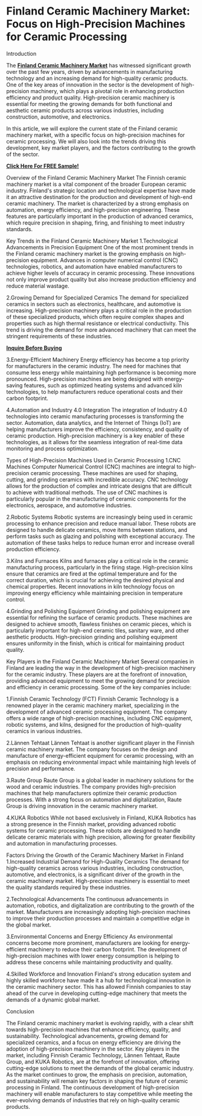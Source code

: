 # Finland Ceramic Machinery Market: Focus on High-Precision Machines for Ceramic Processing
Introduction

The **[Finland Ceramic Machinery Market](https://www.nextmsc.com/report/finland-ceramic-machinery-market)** has witnessed significant growth over the past few years, driven by advancements in manufacturing technology and an increasing demand for high-quality ceramic products. One of the key areas of innovation in the sector is the development of high-precision machinery, which plays a pivotal role in enhancing production efficiency and product quality. High-precision ceramic machinery is essential for meeting the growing demands for both functional and aesthetic ceramic products across various industries, including construction, automotive, and electronics.

In this article, we will explore the current state of the Finland ceramic machinery market, with a specific focus on high-precision machines for ceramic processing. We will also look into the trends driving this development, key market players, and the factors contributing to the growth of the sector.

**[Click Here For FREE Sample!](https://www.nextmsc.com/finland-ceramic-machinery-market/request-sample)**

Overview of the Finland Ceramic Machinery Market
The Finnish ceramic machinery market is a vital component of the broader European ceramic industry. Finland's strategic location and technological expertise have made it an attractive destination for the production and development of high-end ceramic machinery. The market is characterized by a strong emphasis on automation, energy efficiency, and high-precision engineering. These features are particularly important in the production of advanced ceramics, which require precision in shaping, firing, and finishing to meet industry standards.

Key Trends in the Finland Ceramic Machinery Market
1.Technological Advancements in Precision Equipment
One of the most prominent trends in the Finland ceramic machinery market is the growing emphasis on high-precision equipment. Advances in computer numerical control (CNC) technologies, robotics, and automation have enabled manufacturers to achieve higher levels of accuracy in ceramic processing. These innovations not only improve product quality but also increase production efficiency and reduce material wastage.

2.Growing Demand for Specialized Ceramics
The demand for specialized ceramics in sectors such as electronics, healthcare, and automotive is increasing. High-precision machinery plays a critical role in the production of these specialized products, which often require complex shapes and properties such as high thermal resistance or electrical conductivity. This trend is driving the demand for more advanced machinery that can meet the stringent requirements of these industries.

**[Inquire Before Buying](https://www.nextmsc.com/finland-ceramic-machinery-market/inquire-before-buying)**

3.Energy-Efficient Machinery
Energy efficiency has become a top priority for manufacturers in the ceramic industry. The need for machines that consume less energy while maintaining high performance is becoming more pronounced. High-precision machines are being designed with energy-saving features, such as optimized heating systems and advanced kiln technologies, to help manufacturers reduce operational costs and their carbon footprint.

4.Automation and Industry 4.0 Integration
The integration of Industry 4.0 technologies into ceramic manufacturing processes is transforming the sector. Automation, data analytics, and the Internet of Things (IoT) are helping manufacturers improve the efficiency, consistency, and quality of ceramic production. High-precision machinery is a key enabler of these technologies, as it allows for the seamless integration of real-time data monitoring and process optimization.

Types of High-Precision Machines Used in Ceramic Processing
1.CNC Machines
Computer Numerical Control (CNC) machines are integral to high-precision ceramic processing. These machines are used for shaping, cutting, and grinding ceramics with incredible accuracy. CNC technology allows for the production of complex and intricate designs that are difficult to achieve with traditional methods. The use of CNC machines is particularly popular in the manufacturing of ceramic components for the electronics, aerospace, and automotive industries.

2.Robotic Systems
Robotic systems are increasingly being used in ceramic processing to enhance precision and reduce manual labor. These robots are designed to handle delicate ceramics, move items between stations, and perform tasks such as glazing and polishing with exceptional accuracy. The automation of these tasks helps to reduce human error and increase overall production efficiency.

3.Kilns and Furnaces
Kilns and furnaces play a critical role in the ceramic manufacturing process, particularly in the firing stage. High-precision kilns ensure that ceramics are fired at the optimal temperature and for the correct duration, which is crucial for achieving the desired physical and chemical properties. Recent innovations in kiln technology focus on improving energy efficiency while maintaining precision in temperature control.

4.Grinding and Polishing Equipment
Grinding and polishing equipment are essential for refining the surface of ceramic products. These machines are designed to achieve smooth, flawless finishes on ceramic pieces, which is particularly important for high-end ceramic tiles, sanitary ware, and other aesthetic products. High-precision grinding and polishing equipment ensures uniformity in the finish, which is critical for maintaining product quality.

Key Players in the Finland Ceramic Machinery Market
Several companies in Finland are leading the way in the development of high-precision machinery for the ceramic industry. These players are at the forefront of innovation, providing advanced equipment to meet the growing demand for precision and efficiency in ceramic processing. Some of the key companies include:

1.Finnish Ceramic Technology (FCT)
Finnish Ceramic Technology is a renowned player in the ceramic machinery market, specializing in the development of advanced ceramic processing equipment. The company offers a wide range of high-precision machines, including CNC equipment, robotic systems, and kilns, designed for the production of high-quality ceramics in various industries.

2.Lännen Tehtaat
Lännen Tehtaat is another significant player in the Finnish ceramic machinery market. The company focuses on the design and manufacture of energy-efficient equipment for ceramic processing, with an emphasis on reducing environmental impact while maintaining high levels of precision and performance.

3.Raute Group
Raute Group is a global leader in machinery solutions for the wood and ceramic industries. The company provides high-precision machines that help manufacturers optimize their ceramic production processes. With a strong focus on automation and digitalization, Raute Group is driving innovation in the ceramic machinery market.

4.KUKA Robotics
While not based exclusively in Finland, KUKA Robotics has a strong presence in the Finnish market, providing advanced robotic systems for ceramic processing. These robots are designed to handle delicate ceramic materials with high precision, allowing for greater flexibility and automation in manufacturing processes.

Factors Driving the Growth of the Ceramic Machinery Market in Finland
1.Increased Industrial Demand for High-Quality Ceramics
The demand for high-quality ceramics across various industries, including construction, automotive, and electronics, is a significant driver of the growth in the ceramic machinery market. High-precision machinery is essential to meet the quality standards required by these industries.

2.Technological Advancements
The continuous advancements in automation, robotics, and digitalization are contributing to the growth of the market. Manufacturers are increasingly adopting high-precision machines to improve their production processes and maintain a competitive edge in the global market.

3.Environmental Concerns and Energy Efficiency
As environmental concerns become more prominent, manufacturers are looking for energy-efficient machinery to reduce their carbon footprint. The development of high-precision machines with lower energy consumption is helping to address these concerns while maintaining productivity and quality.

4.Skilled Workforce and Innovation
Finland's strong education system and highly skilled workforce have made it a hub for technological innovation in the ceramic machinery sector. This has allowed Finnish companies to stay ahead of the curve in developing cutting-edge machinery that meets the demands of a dynamic global market.

Conclusion

The Finland ceramic machinery market is evolving rapidly, with a clear shift towards high-precision machines that enhance efficiency, quality, and sustainability. Technological advancements, growing demand for specialized ceramics, and a focus on energy efficiency are driving the adoption of high-precision machinery in the sector. Key players in the market, including Finnish Ceramic Technology, Lännen Tehtaat, Raute Group, and KUKA Robotics, are at the forefront of innovation, offering cutting-edge solutions to meet the demands of the global ceramic industry.
As the market continues to grow, the emphasis on precision, automation, and sustainability will remain key factors in shaping the future of ceramic processing in Finland. The continuous development of high-precision machinery will enable manufacturers to stay competitive while meeting the ever-evolving demands of industries that rely on high-quality ceramic products.
